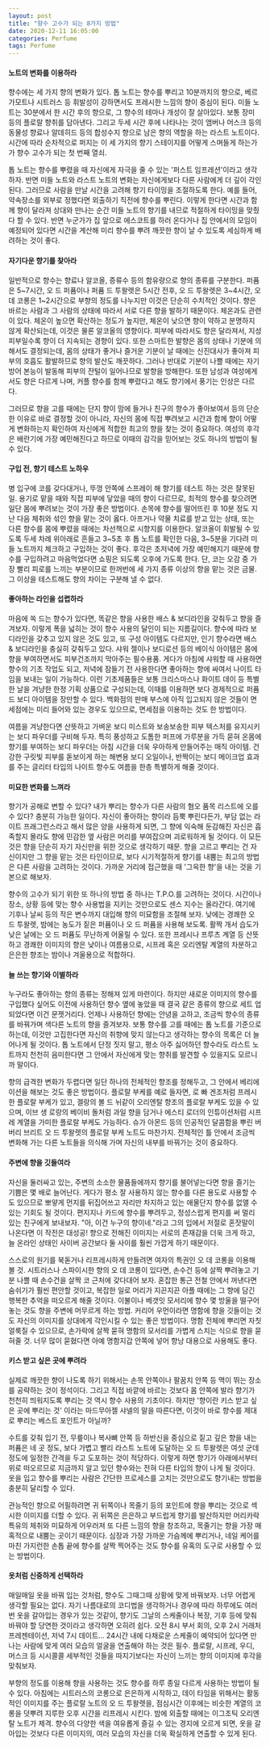 ```yaml
---
layout: post
title: "향수 고수가 되는 8가지 방법"
date: 2020-12-11 16:05:00
categories: Perfume
tags: Perfume
---
```


<h4>노트의 변화를 이용하라</h4>

향수에는 세 가지 향의 변화가 있다. 톱 노트는 향수를 뿌리고 10분까지의 향으로, 베르가모트나 시트러스 등 휘발성이 강하면서도 프레시한 느낌의 향이 중심이 된다. 미들 노트는 30분에서 한 시간 후의 향으로, 그 향수의 테마나 개성이 잘 살아있다. 보통 장미 등의 플로랄 향취를 담아낸다. 그리고 두세 시간 후에 나타나는 것이 앰버나 머스크 등의 동물성 향료나 알데히드 등의 합성수지 향으로 남은 향의 역할을 하는 라스트 노트이다. 시간에 따라 순차적으로 퍼지는 이 세 가지의 향기 스테이지를 어떻게 스며들게 하는가가 향수 고수가 되는 첫 번째 열쇠.

톱 노트는 향수를 뿌렸을 때 자신에게 자극을 줄 수 있는 '퍼스트 임프레션'이라고 생각하자. 반면 미들 노트와 라스트 노트의 변화는 자신에게보다 다른 사람에게 더 깊이 각인된다. 그러므로 사람을 만날 시간을 고려해 향기 타이밍을 조절하도록 한다. 예를 들어, 약속장소를 외부로 정했다면 외출하기 직전에 향수를 뿌린다. 이렇게 한다면 시간과 함께 향이 달라져 상대와 만나는 순간 미들 노트의 향기를 내므로 적절하게 타이밍을 맞췄다 할 수 있다. 반면 누군가가 집 앞으로 에스코트를 하러 온다거나 집 안에서의 모임이 예정되어 있다면 시간을 계산해 미리 향수를 뿌려 깨끗한 향이 날 수 있도록 세심하게 배려하는 것이 좋다.


<h4>자기다운 향기를 찾아라</h4>

일반적으로 향수는 향료나 알코올, 증류수 등의 함유량으로 향의 종류를 구분한다. 퍼퓸은 5~7시간, 오 드 퍼퓸이나 퍼퓸 드 투왈렛은 5시간 전후, 오 드 투왈렛은 3~4시간, 오 데 코롱은 1~2시간으로 부향의 정도를 나누지만 이것은 단순히 수치적인 것이다. 향은 바르는 사람과 그 사람의 상태에 따라서 서로 다른 향을 발하기 때문이다. 체온과도 관련이 있다. 체온이 높으면 확산하는 정도가 높지만, 체온이 낮으면 향이 약하고 분명하지 않게 확산되는데, 이것은 물론 알코올의 영향이다. 피부에 따라서도 향은 달라져서, 지성피부일수록 향이 더 지속되는 경향이 있다. 또한 스마트한 발향은 몸의 상태나 기분에 의해서도 결정되는데, 몸의 상태가 좋거나 즐거운 기분이 날 때에는 신진대사가 좋아져 피부의 호흡도 활발하므로 향의 발산도 깨끗하다. 그러나 반대로 기분이 나쁠 때에는 자기방어 본능이 발동해 피부의 잔털이 일어나므로 발향을 방해한다. 또한 남성과 여성에게서도 향은 다르게 나며, 커플 향수를 함께 뿌렸다고 해도 향기에서 풍기는 인상은 다르다.

그러므로 향을 고를 때에는 단지 향이 맘에 들거나 친구의 향수가 좋아보여서 등의 단순한 이유로 바로 결정할 것이 아니라, 자신의 몸에 직접 뿌려보고 시간과 함께 향이 어떻게 변화하는지 확인하여 자신에게 적합한 최고의 향을 찾는 것이 중요하다. 여성의 후각은 배란기에 가장 예민해진다고 하므로 이때의 감각을 믿어보는 것도 하나의 방법이 될 수 있다.


<h4>구입 전, 향기 테스트 노하우</h4>

병 입구에 코를 갖다대거나, 뚜껑 안쪽에 스프레이 해 향기를 테스트 하는 것은 잘못된 일. 용기로 맡을 때와 직접 피부에 닿았을 때의 향이 다르므로, 최적의 향수를 찾으려면 일단 몸에 뿌려보는 것이 가장 좋은 방법이다. 손목에 향수를 떨어뜨린 후 10분 정도 지난 다음 체취와 섞인 향을 맡는 것이 옳다. 아프거나 약물 치료를 받고 있는 상태, 또는 다른 향수를 몸에 뿌렸을 때에는 차선책으로 시향지를 이용한다. 알코올이 휘발될 수 있도록 두세 차례 위아래로 흔들고 3~5초 후 톱 노트를 확인한 다음, 3~5분을 기다려 미들 노트까지 체크하고 구입하는 것이 좋다. 후각은 초저녁에 가장 예민해지기 때문에 향수를 구입하려고 마음먹었다면 쇼핑은 되도록 오후에 가도록 한다. 단, 코는 오감 중 가장 빨리 피로를 느끼는 부분이므로 한꺼번에 세 가지 종류 이상의 향을 맡는 것은 금물. 그 이상을 테스트해도 향의 차이는 구분해 낼 수 없다.


<h4>좋아하는 라인을 섭렵하라</h4>

마음에 쏙 드는 향수가 있다면, 똑같은 향을 사용한 배스 & 보디라인을 갖춰두고 향을 즐겨보자. 이렇게 폭을 넓히는 것이 향수 사용의 달인이 되는 지름길이다. 향수에 따라 보디라인을 갖추고 있지 않은 것도 있고, 또 구성 아이템도 다르지만, 인기 향수라면 배스 & 보디라인을 충실히 갖춰두고 있다. 샤워 젤이나 보디로션 등의 베이식 아이템은 몸에 향을 부여하면서도 피부건조까지 막아주는 필수용품. 게다가 아침에 샤워할 때 사용하면 향수의 기초 작업도 되고, 저녁에 잠들기 전 사용한다면 좋아하는 향에 싸여서 나이트 타임을 보내는 일이 가능하다. 이런 기초제품들은 보통 크리스마스나 화이트 데이 등 특별한 날을 겨냥한 한정 기획 상품으로 구성되는데, 이때를 이용하면 보다 경제적으로 퍼퓸 드 보디 아이템을 장만할 수 있다. 백화점의 판매 부스에 아직 입고되지 않은 것들이 면세점에는 미리 들어와 있는 경우도 있으므로, 면세점을 이용하는 것도 한 방법이다.

여름을 겨냥한다면 산뜻하고 가벼운 보디 미스트와 보송보송한 피부 텍스처를 유지시키는 보디 파우더를 구비해 두자. 특히 풍성하고 도톰한 퍼프에 가루분을 가득 묻혀 온몸에 향기를 부여하는 보디 파우더는 아침 시간을 더욱 우아하게 만들어주는 매직 아이템. 건강한 구릿빛 피부를 돋보이게 하는 해변용 보디 오일이나, 반짝이는 보디 메이크업 효과를 주는 글리터 타입의 나이트 향수도 여름을 한층 특별하게 해줄 것이다.


<h4>미묘한 변화를 느껴라</h4>

향기가 공해로 변할 수 있다? 내가 뿌리는 향수가 다른 사람의 혐오 품목 리스트에 오를 수 있다? 충분히 가능한 일이다. 자신이 좋아하는 향이라 듬뿍 뿌린다든가, 부담 없는 라이트 프래그런스라고 해서 많은 양을 사용하게 되면, 그 향에 익숙해 둔감해진 자신은 흡족할지 몰라도 향에 민감한 옆 사람은 머리를 부여잡으며 괴로워하게 될 것이다. 이 모든 것은 향을 단순히 자기 자신만을 위한 것으로 생각하기 때문. 향을 고르고 뿌리는 건 자신이지만 그 향을 맡는 것은 타인이므로, 보다 시기적절하게 향기를 내뿜는 최고의 방법은 다른 사람을 고려하는 것이다. 가까운 거리에 접근했을 때 '그윽한 향'을 내는 것을 기본으로 해보자.

향수의 고수가 되기 위한 또 하나의 방법 중 하나는 T.P.O.를 고려하는 것이다. 시간이나 장소, 상황 등에 맞는 향수 사용법을 지키는 것만으로도 센스 지수는 올라간다. 여기에 기후나 날씨 등의 작은 변수까지 대입해 향의 미묘함을 조절해 보자. 낮에는 경쾌한 오 드 투왈렛, 밤에는 농도가 짙은 퍼퓸이나 오 드 퍼퓸을 사용해 보도록. 활짝 개서 습도가 낮은 날에는 오 드 퍼퓸도 무난하게 어울릴 수 있다. 또한 프레시나 프루츠 계열 등 산뜻하고 경쾌한 이미지의 향은 낮이나 여름용으로, 시프레 혹은 오리엔탈 계열의 차분하고 은은한 향조는 밤이나 겨울용으로 적합하다.


<h4>늘 쓰는 향기와 이별하라</h4>

누구라도 좋아하는 향의 종류는 정해져 있게 마련이다. 하지만 새로운 이미지의 향수를 구입했다 싶어도 이전에 사용하던 향수 옆에 놓았을 때 결국 같은 종류의 향으로 세트 업 되었다면 이건 문젯거리다. 언제나 사용하던 향에는 안녕을 고하고, 조금씩 향수의 종류를 바꿔가며 색다른 노트의 향을 즐겨보자. 보통 향수를 고를 때에는 톱 노트를 기준으로 하는데, 이것만 고집한다면 자신의 취향에 맞지 않는다고 생각하는 향수의 목록은 더 늘어나게 될 것이다. 톱 노트에서 단정 짓지 말고, 평소 아주 싫어하던 향수라도 라스트 노트까지 천천히 음미한다면 그 안에서 자신에게 맞는 향취를 발견할 수 있을지도 모르니까 말이다.

향의 급격한 변화가 두렵다면 일단 하나의 전체적인 향조를 정해두고, 그 안에서 베리에이션을 해보는 것도 좋은 방법이다. 플로랄 부케를 예로 들자면, 로 빠 겐조처럼 프레시한 플로랄 부케가 있고, 겔랑의 볼 드 뉘같이 오리엔탈 향조의 플로랄 부케도 있을 수 있으며, 이브 생 로랑의 베이비 돌처럼 과일 향을 담거나 에스티 로더의 인튜이션처럼 시프레 계열을 가미한 플로랄 부케도 가능하다. 슈가 아몬드 등의 인공적인 달콤함을 뿌린 버버리 브리트 오 드 투왈렛의 플로랄 부케 노트도 마찬가지. 전체적인 틀 안에서 조금씩 변화해 가는 다른 노트들을 의식해 가며 자신의 내부를 바꿔가는 것이 중요하다.


<h4>주변에 향을 깃들여라</h4>

자신을 둘러싸고 있는, 주변의 소소한 물품들에까지 향기를 불어넣는다면 향을 즐기는 기쁨은 몇 배로 늘어난다. 게다가 평소 잘 사용하지 않는 향수를 다른 용도로 사용할 수도 있으므로 뽀얗게 먼지를 뒤집어쓰고 자리만 차지하고 있는 애물단지 향수를 없앨 수 있는 기회도 될 것이다. 편지지나 카드에 향수를 뿌려두고, 정성스럽게 편지를 써 멀리 있는 친구에게 보내보자. "아, 이건 누구의 향이네."라고 그의 입에서 저절로 혼잣말이 나온다면 이 작전은 대성공! 향으로 전해진 이미지는 서로의 존재감을 더욱 크게 하고, 늘 온라인 상태인 사이버 공간보다 둘 사이를 훨씬 가깝게 하기 때문이다.

스스로의 원기를 북돋거나 리프레시하게 만들려면 여자의 특권인 오 데 코롱을 이용해 볼 것. 시트러스나 스파이시한 향의 오 데 코롱이 있다면, 손수건 등에 살짝 뿌려놓고 기분 나쁠 때 손수건을 살짝 코 근처에 갖다대어 보자. 혼잡한 통근 전철 안에서 꺼낸다면 숨쉬기가 훨씬 편안할 것이고, 복잡한 일로 머리가 지끈지끈 아플 때에는 그 향에 담긴 행복한 추억을 떠오르게 해줄 것이다. 이불이나 베갯잇 모서리에 향수 몇 방울을 떨구어 놓는 것도 향을 주변에 머무르게 하는 방법. 커리어 우먼이라면 명함에 향을 깃들이는 것도 자신의 이미지를 상대에게 각인시킬 수 있는 좋은 방법이다. 명함 전체에 뿌리면 자칫 얼룩질 수 있으므로, 손가락에 살짝 묻혀 명함의 모서리를 가볍게 스치는 식으로 향을 묻혀줄 것. 너무 많이 묻혔다면 아예 명함지갑 안쪽에 넣어 향낭 대용으로 사용해도 좋다.


<h4>키스 받고 싶은 곳에 뿌려라</h4>

실제로 깨끗한 향이 나도록 하기 위해서는 손목 안쪽이나 팔꿈치 안쪽 등 맥이 뛰는 장소를 공략하는 것이 정석이다. 그리고 직접 바깥에 바르는 것보다 몸 안쪽에 발라 향기가 천천히 띄워지도록 뿌리는 것 역시 향수 사용의 기초이다. 하지만 '향이란 키스 받고 싶은 곳에 뿌리는 것' 이라는 마드무아젤 샤넬의 말을 따른다면, 이것이 바로 향수를 제대로 뿌리는 베스트 포인트가 아닐까?

수트를 갖춰 입기 전, 무릎이나 복사뼈 안쪽 등 하반신을 중심으로 짙고 깊은 향을 내는 퍼퓸은 네 곳 정도, 보다 가볍고 빨리 라스트 노트에 도달하는 오 드 투왈렛은 여섯 군데 정도에 일정한 간격을 두고 도포하는 것이 적당하다. 이렇게 하면 향기가 아래에서부터 위로 떠오르므로 지금까지 알고 있던 향수와는 전혀 다른 타입의 향이 나게 될 것이다. 옷을 입고 향수를 뿌리는 사람은 간단한 프로세스를 고치는 것만으로도 향기내는 방법을 충분히 달리할 수 있다.

관능적인 향으로 어필하려면 귀 뒤쪽이나 목줄기 등의 포인트에 향을 뿌리는 것으로 섹시한 이미지를 더할 수 있다. 귀 뒤쪽은 은은하고 부드럽게 향기를 발산하지만 머리카락 특유의 체취와 미묘하게 어우러져 또 다른 느낌의 향을 창조하고, 목줄기는 향을 가장 매혹적으로 내뿜는 곳이기 때문이다. 심장과 가장 가까운 가슴께에 뿌리거나, 네일 케어를 마친 가지런한 손톱 끝에 향수를 살짝 찍어주는 것도 향수를 유혹의 도구로 사용할 수 있는 방법이다.


<h4>옷처럼 신중하게 선택하라</h4>

매일매일 옷을 바꿔 입는 것처럼, 향수도 그때그때 상황에 맞게 바꿔보자. 너무 어렵게 생각할 필요는 없다. 자기 나름대로의 코디법을 생각하거나 경우에 따라 하루에도 여러 번 옷을 갈아입는 경우가 있는 것같이, 향기도 그날의 스케줄이나 복장, 기후 등에 맞춰 바꿔야 할 당연한 것이라고 생각하면 오히려 쉽다. 오전 8시 부서 회의, 오후 2시 거래처 프레젠테이션, 저녁 7시 데이트... 24시간 내에 다채로운 스케줄이 예약되어 있다면 만나는 사람에 맞게 여러 모습의 얼굴을 연출해야 하는 것은 필수. 플로랄, 시프레, 우디, 머스크 등 시시콜콜 세부적인 것들을 따지기보다는 자신이 느끼는 향의 이미지에 후각을 맞춰보자.

부향의 정도를 이용해 향을 사용하는 것도 향수를 하루 종일 다르게 사용하는 방법이 될 수 있다. 아침에는 시트러스의 코롱으로 은은하게 시작하고, 데이 타임을 위해서는 활동적인 이미지를 주는 플로랄 노트의 오 드 투왈렛을, 점심시간 이후에는 비슷한 계열의 코롱을 덧뿌려 지루한 오후 시간을 리프레시 시킨다. 밤에 외출할 때에는 이그조틱 오리엔탈 노트가 제격. 향수의 다양한 색을 여유롭게 즐길 수 있는 경지에 오르게 되면, 옷을 갈아입는 것보다 다른 이미지의, 여러 모습의 자신을 더욱 확실하게 연출할 수 있게 된다.
